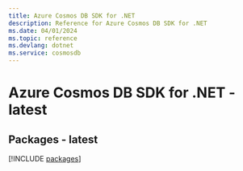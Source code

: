 ```yaml
---
title: Azure Cosmos DB SDK for .NET
description: Reference for Azure Cosmos DB SDK for .NET
ms.date: 04/01/2024
ms.topic: reference
ms.devlang: dotnet
ms.service: cosmosdb
---
```

# Azure Cosmos DB SDK for .NET - latest
## Packages - latest
[!INCLUDE [packages](cosmos-db-index.md)]